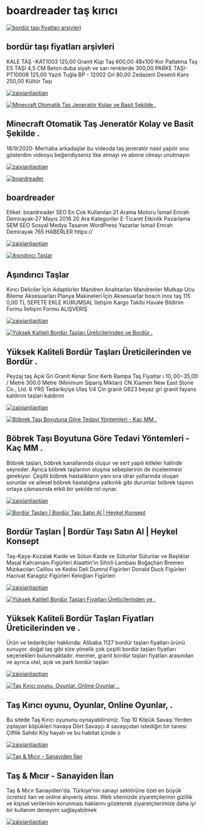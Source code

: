 # boardreader taş kırıcı
<a href="https://mnn.zoosnet.net/LR/Chatpre.aspx?id=MNN94995150&p=https://topgrinding.com/" target="_blank">![bordür taşı fiyatları arşivleri](https://github.com/technlg/images/blob/main/11.jpg)</a>
## bordür taşı fiyatları arşivleri
KALE TAŞ -KAT1003 125,00 Granit Küp Taş 600,00 48x100 Kor Patlatma Taş ES TAŞI 4,5 CM Beton duba siyah ve sarı renklerde 300,00 PARKE TAŞI- PT10008 125,00 Yazılı Tuğla BP - 12002 Gri 80,00 Zedazeni Desenli Karo 250,00 Kültür Taşı
<a href="https://mnn.zoosnet.net/LR/Chatpre.aspx?id=MNN94995150&p=https://topgrinding.com/" target="_blank"><img src="https://github.com/technlg/images/raw/main/chat11.jpg" alt="zaixianliaotian"/></a><a href="//whatsapp.shibangsoft.com/WhatsApp.php" ><img src="https://github.com/technlg/images/raw/main/chat11.png" alt=""></a>
<a href="https://mnn.zoosnet.net/LR/Chatpre.aspx?id=MNN94995150&p=https://topgrinding.com/" target="_blank">![Minecraft Otomatik Taş Jeneratör Kolay ve Basit Şekilde .](https://github.com/technlg/images/blob/main/27.jpg)</a>
## Minecraft Otomatik Taş Jeneratör Kolay ve Basit Şekilde .
18/9/2020· Merhaba arkadaşlar bu videoda taş jeneratör nasıl yapılır onu gösterdim videoyu beğendiyseniz like atmayı ve abone olmayı unutmayın 
<a href="https://mnn.zoosnet.net/LR/Chatpre.aspx?id=MNN94995150&p=https://topgrinding.com/" target="_blank"><img src="https://github.com/technlg/images/raw/main/chat11.jpg" alt="zaixianliaotian"/></a><a href="//whatsapp.shibangsoft.com/WhatsApp.php" ><img src="https://github.com/technlg/images/raw/main/chat11.png" alt=""></a>
<a href="https://mnn.zoosnet.net/LR/Chatpre.aspx?id=MNN94995150&p=https://topgrinding.com/" target="_blank">![boardreader](https://github.com/technlg/images/blob/main/32.jpg)</a>
## boardreader
Etiket: boardreader SEO En Çok Kullanılan 21 Arama Motoru İsmail Emrah Demirayak-27 Mayıs 2016 20 Ara Kategoriler E-Ticaret Etkinlik Pazarlama SEM SEO Sosyal Medya Tasarım WordPress Yazarlar İsmail Emrah Demirayak 765 HABERLER https://
<a href="https://mnn.zoosnet.net/LR/Chatpre.aspx?id=MNN94995150&p=https://topgrinding.com/" target="_blank"><img src="https://github.com/technlg/images/raw/main/chat11.jpg" alt="zaixianliaotian"/></a><a href="//whatsapp.shibangsoft.com/WhatsApp.php" ><img src="https://github.com/technlg/images/raw/main/chat11.png" alt=""></a>
<a href="https://mnn.zoosnet.net/LR/Chatpre.aspx?id=MNN94995150&p=https://topgrinding.com/" target="_blank">![Aşındırıcı Taşlar](https://github.com/technlg/images/blob/main/45.jpg)</a>
## Aşındırıcı Taşlar
Kırıcı Deliciler İçin Adaptörler Mandren Anahtarları Mandrenler Mutkap Ucu Bileme Aksesuarları Planya Makineleri İçin Aksesuarlar  bosch inox taş 115 0,00 TL SEPETE EKLE KURUMSAL İletişim Kargo Takibi Havale Bildirim Formu İletişim Formu ALIŞVERİŞ 
<a href="https://mnn.zoosnet.net/LR/Chatpre.aspx?id=MNN94995150&p=https://topgrinding.com/" target="_blank"><img src="https://github.com/technlg/images/raw/main/chat11.jpg" alt="zaixianliaotian"/></a><a href="//whatsapp.shibangsoft.com/WhatsApp.php" ><img src="https://github.com/technlg/images/raw/main/chat11.png" alt=""></a>
<a href="https://mnn.zoosnet.net/LR/Chatpre.aspx?id=MNN94995150&p=https://topgrinding.com/" target="_blank">![Yüksek Kaliteli Bordür Taşları Üreticilerinden ve Bordür .](https://github.com/technlg/images/blob/main/56.jpg)</a>
## Yüksek Kaliteli Bordür Taşları Üreticilerinden ve Bordür .
Peyzaj taş Açık Gri Granit Kenar Sınır Kerb Rampa Taş Fiyatlar ı $10,00-$35,00 / Metre 300.0 Metre (Minimum Sipariş Miktarı) CN Xiamen New East Stone Co., Ltd. 6 YRS Tedarikçiye Ulaş 1/4 Çin granit G623 beyaz gri granit fayans kaldırım taşları kaldırım 
<a href="https://mnn.zoosnet.net/LR/Chatpre.aspx?id=MNN94995150&p=https://topgrinding.com/" target="_blank"><img src="https://github.com/technlg/images/raw/main/chat11.jpg" alt="zaixianliaotian"/></a><a href="//whatsapp.shibangsoft.com/WhatsApp.php" ><img src="https://github.com/technlg/images/raw/main/chat11.png" alt=""></a>
<a href="https://mnn.zoosnet.net/LR/Chatpre.aspx?id=MNN94995150&p=https://topgrinding.com/" target="_blank">![Böbrek Taşı Boyutuna Göre Tedavi Yöntemleri - Kaç MM .](https://github.com/technlg/images/blob/main/33.jpg)</a>
## Böbrek Taşı Boyutuna Göre Tedavi Yöntemleri - Kaç MM .
Böbrek taşları, böbrek kanallarında oluşur ve sert yapılı kitleler halinde seyreder. Ayrıca böbrek taşlarının oluşma sebeplerinin de incelenmesi gerekiyor. Çeşitli böbrek hastalıkların yanı sıra idrar yollarında oluşan sorunlar ve ailesel böbrek hastalığına yatkınlık gibi durumlar böbrek taşının ortaya çıkmasında etkili bir şekilde rol oynar.
<a href="https://mnn.zoosnet.net/LR/Chatpre.aspx?id=MNN94995150&p=https://topgrinding.com/" target="_blank"><img src="https://github.com/technlg/images/raw/main/chat11.jpg" alt="zaixianliaotian"/></a><a href="//whatsapp.shibangsoft.com/WhatsApp.php" ><img src="https://github.com/technlg/images/raw/main/chat11.png" alt=""></a>
<a href="https://mnn.zoosnet.net/LR/Chatpre.aspx?id=MNN94995150&p=https://topgrinding.com/" target="_blank">![Bordür Taşları | Bordür Taşı Satın Al | Heykel Konsept](https://github.com/technlg/images/blob/main/44.jpg)</a>
## Bordür Taşları | Bordür Taşı Satın Al | Heykel Konsept
Taş-Kaya-Kozalak Kaide ve Sütun Kaide ve Sütunlar Sütunlar ve Başlıklar Masal Kahramanı Figürleri Alaattin'in Sihirli Lambası Boğaçhan Bremen Mızıkacıları Caillou ve Kedisi Deli Dumrul Figürleri Donald Duck Figürleri Hacivat Karagöz Figürleri Keloğlan Figürleri
<a href="https://mnn.zoosnet.net/LR/Chatpre.aspx?id=MNN94995150&p=https://topgrinding.com/" target="_blank"><img src="https://github.com/technlg/images/raw/main/chat11.jpg" alt="zaixianliaotian"/></a><a href="//whatsapp.shibangsoft.com/WhatsApp.php" ><img src="https://github.com/technlg/images/raw/main/chat11.png" alt=""></a>
<a href="https://mnn.zoosnet.net/LR/Chatpre.aspx?id=MNN94995150&p=https://topgrinding.com/" target="_blank">![Yüksek Kaliteli Bordür Taşları Fiyatları Üreticilerinden ve .](https://github.com/technlg/images/blob/main/7.jpg)</a>
## Yüksek Kaliteli Bordür Taşları Fiyatları Üreticilerinden ve .
Ürün ve tedarikçiler hakkında: Alibaba 1127 bordür taşları fiyatları ürünü sunuyor. doğal taş gibi size yönelik çok çeşitli bordür taşları fiyatları seçenekleri bulunmaktadır. mermer, granit bordür taşları fiyatları arasından ve ayrıca otel, açık ve park bordür taşları 
<a href="https://mnn.zoosnet.net/LR/Chatpre.aspx?id=MNN94995150&p=https://topgrinding.com/" target="_blank"><img src="https://github.com/technlg/images/raw/main/chat11.jpg" alt="zaixianliaotian"/></a><a href="//whatsapp.shibangsoft.com/WhatsApp.php" ><img src="https://github.com/technlg/images/raw/main/chat11.png" alt=""></a>
<a href="https://mnn.zoosnet.net/LR/Chatpre.aspx?id=MNN94995150&p=https://topgrinding.com/" target="_blank">![Taş Kırıcı oyunu, Oyunlar, Online Oyunlar, .](https://github.com/technlg/images/blob/main/14.jpg)</a>
## Taş Kırıcı oyunu, Oyunlar, Online Oyunlar, .
Bu sitede Taş Kırıcı oyununu oynayabilirsiniz. Top 10 Köpük Savaşı Yerden zıplayan köpükleri havaya  Dört Savaşçı 4 savaşçıdan istediğin bir tanesi Çiftlik Sahibi Köy hayatı ve bu habitat içinde o
<a href="https://mnn.zoosnet.net/LR/Chatpre.aspx?id=MNN94995150&p=https://topgrinding.com/" target="_blank"><img src="https://github.com/technlg/images/raw/main/chat11.jpg" alt="zaixianliaotian"/></a><a href="//whatsapp.shibangsoft.com/WhatsApp.php" ><img src="https://github.com/technlg/images/raw/main/chat11.png" alt=""></a>
<a href="https://mnn.zoosnet.net/LR/Chatpre.aspx?id=MNN94995150&p=https://topgrinding.com/" target="_blank">![Taş & Mıcır - Sanayiden İlan](https://github.com/technlg/images/blob/main/51.jpg)</a>
## Taş & Mıcır - Sanayiden İlan
Taş & Mıcır Sanayiden'da. Türkiye'nin sanayi sektörüne özel en büyük ücretsiz ilan ve online alışveriş sitesi. Web sitemizde ziyaretçilerinin gizlilik ve kişisel verilerinin korunması haklarını gözeterek ziyaretçilerimize daha iyi bir kullanım deneyimi sağlayabilmek 
<a href="https://mnn.zoosnet.net/LR/Chatpre.aspx?id=MNN94995150&p=https://topgrinding.com/" target="_blank"><img src="https://github.com/technlg/images/raw/main/chat11.jpg" alt="zaixianliaotian"/></a><a href="//whatsapp.shibangsoft.com/WhatsApp.php" ><img src="https://github.com/technlg/images/raw/main/chat11.png" alt=""></a>
